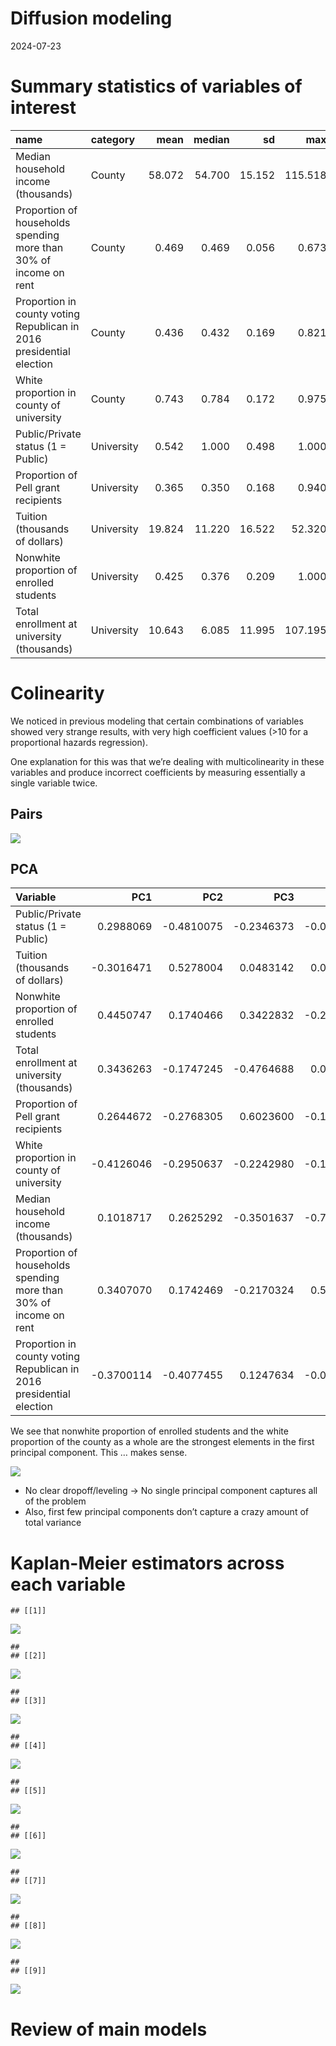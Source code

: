 Diffusion modeling
================
2024-07-23

# Summary statistics of variables of interest

| name | category | mean | median | sd | max | min | NAs |
|:---|:---|---:|---:|---:|---:|---:|---:|
| Median household income (thousands) | County | 58.072 | 54.700 | 15.152 | 115.518 | 26.814 | 0 |
| Proportion of households spending more than 30% of income on rent | County | 0.469 | 0.469 | 0.056 | 0.673 | 0.221 | 0 |
| Proportion in county voting Republican in 2016 presidential election | County | 0.436 | 0.432 | 0.169 | 0.821 | 0.041 | 0 |
| White proportion in county of university | County | 0.743 | 0.784 | 0.172 | 0.975 | 0.126 | 0 |
| Public/Private status (1 = Public) | University | 0.542 | 1.000 | 0.498 | 1.000 | 0.000 | 0 |
| Proportion of Pell grant recipients | University | 0.365 | 0.350 | 0.168 | 0.940 | 0.000 | 9 |
| Tuition (thousands of dollars) | University | 19.824 | 11.220 | 16.522 | 52.320 | 0.000 | 7 |
| Nonwhite proportion of enrolled students | University | 0.425 | 0.376 | 0.209 | 1.000 | 0.060 | 5 |
| Total enrollment at university (thousands) | University | 10.643 | 6.085 | 11.995 | 107.195 | 0.174 | 5 |

# Colinearity

We noticed in previous modeling that certain combinations of variables
showed very strange results, with very high coefficient values (\>10 for
a proportional hazards regression).

One explanation for this was that we’re dealing with multicolinearity in
these variables and produce incorrect coefficients by measuring
essentially a single variable twice.

## Pairs

![](diffusion-modeling_files/figure-gfm/pairs-1.png)<!-- -->

## PCA

| Variable | PC1 | PC2 | PC3 | PC4 | PC5 | PC6 | PC7 | PC8 | PC9 |
|:---|---:|---:|---:|---:|---:|---:|---:|---:|---:|
| Public/Private status (1 = Public) | 0.2988069 | -0.4810075 | -0.2346373 | -0.0427953 | 0.3729531 | 0.0985360 | 0.2123288 | 0.2416432 | -0.6084257 |
| Tuition (thousands of dollars) | -0.3016471 | 0.5278004 | 0.0483142 | 0.0878704 | -0.2316823 | -0.1212927 | -0.0386479 | 0.0664680 | -0.7389723 |
| Nonwhite proportion of enrolled students | 0.4450747 | 0.1740466 | 0.3422832 | -0.2188768 | -0.3701150 | -0.0632707 | 0.4684846 | 0.4887564 | 0.0848676 |
| Total enrollment at university (thousands) | 0.3436263 | -0.1747245 | -0.4764688 | 0.0373313 | -0.5099878 | -0.5419627 | -0.2185235 | -0.1395421 | -0.0440500 |
| Proportion of Pell grant recipients | 0.2644672 | -0.2768305 | 0.6023600 | -0.1542508 | -0.2181845 | 0.2087158 | -0.5054538 | -0.2441655 | -0.2460163 |
| White proportion in county of university | -0.4126046 | -0.2950637 | -0.2242980 | -0.1146334 | -0.4141764 | 0.3673515 | -0.2529774 | 0.5522078 | 0.0618400 |
| Median household income (thousands) | 0.1018717 | 0.2625292 | -0.3501637 | -0.7678169 | -0.0351082 | 0.3313372 | 0.0465706 | -0.3059843 | -0.0416056 |
| Proportion of households spending more than 30% of income on rent | 0.3407070 | 0.1742469 | -0.2170324 | 0.5608212 | -0.2463050 | 0.6241298 | 0.1056232 | -0.1746404 | -0.0085792 |
| Proportion in county voting Republican in 2016 presidential election | -0.3700114 | -0.4077455 | 0.1247634 | -0.0122186 | -0.3593207 | 0.0044993 | 0.5944629 | -0.4360732 | -0.0918821 |

We see that nonwhite proportion of enrolled students and the white
proportion of the county as a whole are the strongest elements in the
first principal component. This … makes sense.

![](diffusion-modeling_files/figure-gfm/scree-1.png)<!-- -->

- No clear dropoff/leveling -\> No single principal component captures
  all of the problem
- Also, first few principal components don’t capture a crazy amount of
  total variance

# Kaplan-Meier estimators across each variable

    ## [[1]]

![](diffusion-modeling_files/figure-gfm/survival_curves-1.png)<!-- -->

    ## 
    ## [[2]]

![](diffusion-modeling_files/figure-gfm/survival_curves-2.png)<!-- -->

    ## 
    ## [[3]]

![](diffusion-modeling_files/figure-gfm/survival_curves-3.png)<!-- -->

    ## 
    ## [[4]]

![](diffusion-modeling_files/figure-gfm/survival_curves-4.png)<!-- -->

    ## 
    ## [[5]]

![](diffusion-modeling_files/figure-gfm/survival_curves-5.png)<!-- -->

    ## 
    ## [[6]]

![](diffusion-modeling_files/figure-gfm/survival_curves-6.png)<!-- -->

    ## 
    ## [[7]]

![](diffusion-modeling_files/figure-gfm/survival_curves-7.png)<!-- -->

    ## 
    ## [[8]]

![](diffusion-modeling_files/figure-gfm/survival_curves-8.png)<!-- -->

    ## 
    ## [[9]]

![](diffusion-modeling_files/figure-gfm/survival_curves-9.png)<!-- -->

# Review of main models
